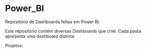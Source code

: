 # Power_BI

Repositório de Dashboards feitas em Power BI.

Este repositório contém diversas Dashboards que criei. Cada pasta apresenta uma dashboard distinta.

Projetos:
